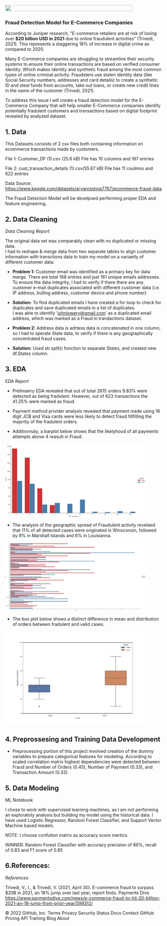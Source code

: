 <img src="https://engineering.nyu.edu/sites/default/files/styles/embed_default_1x/public/2020-07/shutterstock_cybersecurity.jpg?h=68afcf76&itok=Tgb7prNY" width="90%" height="40%">

### Fraud Detection Model for E-Commerce Companies

According to Juniper research, "E-commerce retailers are at risk of losing over **$20 billion USD in 2021** due to online fraudulent activities" (Trivedi, 2021). This represents a staggering 18% of increase in digital crime as compared to 2020. 

Many E-Commerce companies are struggling to streamline their security systems to ensure their online transactions are based on verified consumer identity. Which makes identity and synthetic fraud among the most common types of online criminal activity. Fraudsters use stolen identity data (like Social Security numbers, addresses and card details) to create a synthetic ID and steal funds from accounts, take out loans, or create new credit lines in the name of the customer (Trivedi, 2021). 

To address this issue I will create a fraud detection model for the E-Commerce Company that will help smaller E-Commerce companies identify potentially fradulent customers and transactions based on digital footprint revealed by analyzed dataset.

## 1. Data

This Datasets consists of 2 csv files both containing information on ecommerce transactions made by customers.

File 1: Customer_DF (1).csv (25.6 kB) File has 10 columns and 167 entries

File 2: cust_transaction_details (1).csv(55.67 kB) File has 11 coulmns and 622 entries

Data Source: https://www.kaggle.com/datasets/aryanrastogi7767/ecommerce-fraud-data

The Fraud Detection Model will be develpoed performing proper EDA and feature engineering.

## 2. Data Cleaning

*Data Cleaning Report*

The original data set was comparably clean with no duplicated or missing data.  
I had to reshape & merge data from two separate tables to align customer information with transctions data to train my model on a variaetly of different customer data.

- **Problem 1:** Customer email was identified as a primary key for data merge. There are total 168 entries and just 161 unique emails addresses. To ensure the data integrity, I had to verify if there there are any customer e-mail duplicates associated with different customer data (i.e. IP address, bulling address, customer device and phone number)

- **Solution:** To find duplicated emails I have created a for loop to check for duplicates and save duplicated emails in a list of duplicates.  
 I was able to identify 'johnlowery@gmail.com' as a duplicated email address, which was marked as a Fraud in trandactions dataset. 
 
- **Problem 2:** Address data is adrtess data is concatenated in one column, so I had to sperate State data, to verify if there is any geographically concentrated fraud cases. 
  
- **Solution:** Used str.split() function to separate States, and created new df.States column. 


## 3. EDA

*EDA Report*

- Prelimanry EDA revealed that out of total 2615 orders 9.83% were detected as being fradulent. However, out of 623 transactions the 41.25% were marked as fraud.

- Payment method privider analysis revealed that payment made using 16 digit JCB and Visa cards were less likely to detect fraud fillfilling the majority of the fradulent orders. 

- Additionnaly, a barplot below shows that the likelyhood of all payments attempts above 4 reasult in Fraud.  

<img src="https://github.com/maryamadi/DS_Projects_MA/blob/main/Capstone_Two_Ecommerce_Companies_Fraud_Detection/Notebooks/FraudFreqPlot.jpg?raw=true" width="90%" height="40%">

- The analysis of the geographic spread of Fraudulent activity revelaed that 11% of all detected cases were originated in Winsconsin, followed by 8% in Marshall Islands and 6% in Louisianna. 

<img src="https://github.com/maryamadi/DS_Projects_MA/blob/main/Capstone_Two_Ecommerce_Companies_Fraud_Detection/Notebooks/FraudbyStatePlot.jpg?raw=true" width="90%" height="40%">


- The box plot below shows a distinct difference in mean and distribution of orders between fradulent and valid cases. 

<img src="https://github.com/maryamadi/DS_Projects_MA/blob/main/Capstone_Two_Ecommerce_Companies_Fraud_Detection/Notebooks/FraudBoxPlot.jpg?raw=true" width="90%" height="40%">

## 4. Preprossesing and Training Data Development 

- Preprocessing portion of this project involved creation of the dummy variables to prepare categorical features for modeling. According to scaled correlation matrix highest dependencies were detected between Fraud and Number of Orders (0.45), Number of Payment (0.33), and Transaction Amount (0.33).


## 5. Data Modeling
ML Notebook

I chose to work with supervised learning machines, as I am not performing an exploratoty analysis but building my model using the historical data. I have used Logistic Regressor, Random Forest Classifier, and Support Vector Machine based models.   


NOTE: I choose confution matrix as accuracy score mertics. 

WINNER: Random Forest Classifier with accuracy precision of 86%, recall of 0.83 and F1 score of 0.85


## 6.References:

 *References* 
 
Trivedi, V., I., & Trivedi, V. (2021, April 30). E-commerce fraud to surpass $20B in 2021, an 18% jump over last year, report finds. Payments Dive. https://www.paymentsdive.com/news/e-commerce-fraud-to-hit-20-billion-2021-an-18-jump-from-prior-year/599312/



© 2022 GitHub, Inc.
Terms
Privacy
Security
Status
Docs
Contact GitHub
Pricing
API
Training
Blog
About
